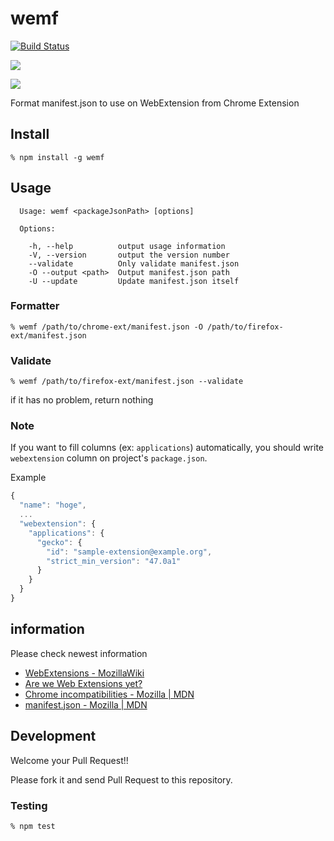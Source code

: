 # wemf

[![Build Status](https://travis-ci.org/pastak/wemf.svg?branch=master)](https://travis-ci.org/pastak/wemf)

[![](https://nodei.co/npm-dl/wemf.png?months=3)](https://www.npmjs.com/package/wemf)

[![](https://nodei.co/npm/wemf.png?downloads=true&downloadRank=true&stars=true)](https://www.npmjs.com/package/wemf)


Format manifest.json to use on WebExtension from Chrome Extension

## Install

`% npm install -g wemf`

## Usage

```
  Usage: wemf <packageJsonPath> [options]

  Options:

    -h, --help          output usage information
    -V, --version       output the version number
    --validate          Only validate manifest.json
    -O --output <path>  Output manifest.json path
    -U --update         Update manifest.json itself
```

### Formatter

`% wemf /path/to/chrome-ext/manifest.json -O /path/to/firefox-ext/manifest.json`

### Validate

`% wemf /path/to/firefox-ext/manifest.json --validate`

if it has no problem, return nothing

### Note

If you want to fill columns (ex: `applications`) automatically, you should write `webextension` column on project's `package.json`.

Example

```js
{
  "name": "hoge",
  ...
  "webextension": {
    "applications": {
      "gecko": {
        "id": "sample-extension@example.org",
        "strict_min_version": "47.0a1"
      }
    }
  }
}
```

## information

Please check newest information

- [WebExtensions - MozillaWiki](https://wiki.mozilla.org/WebExtensions)
- [Are we Web Extensions yet?](http://www.arewewebextensionsyet.com/)
- [Chrome incompatibilities - Mozilla | MDN](https://developer.mozilla.org/en-US/Add-ons/WebExtensions/Chrome_incompatibilities)
- [manifest.json - Mozilla | MDN](https://developer.mozilla.org/en-US/Add-ons/WebExtensions/manifest.json)

## Development

Welcome your Pull Request!!

Please fork it and send Pull Request to this repository.

### Testing

`% npm test`
